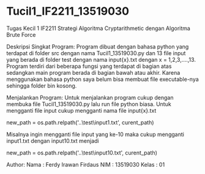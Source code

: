 # Tucil1_IF2211_13519030
Tugas Kecil 1 IF2211 Strategi Algoritma  Cryptarithmetic dengan Algoritma Brute Force

Deskripsi Singkat Program:
Program dibuat dengan bahasa python yang terdapat di folder src dengan nama Tucil1_13519030.py dan 13 file input yang berada di folder test dengan nama input{x}.txt dengan x = 1,2,3,....,13. Program terdiri dari beberapa fungsi yang terdapat di bagian atas sedangkan main program berada di bagian bawah atau akhir. Karena menggunakan bahasa python saya belum bisa membuat file executable-nya sehingga folder bin kosong.


Menjalankan Program:
Untuk menjalankan program cukup dengan membuka file Tucil1_13519030.py lalu run file python biasa.
Untuk mengganti file input cukup mengganti nama file input{x}.txt

new_path = os.path.relpath('..\\test\\input1.txt', curent_path)

Misalnya ingin mengganti file input yang ke-10 maka cukup mengganti input1.txt dengan input10.txt menjadi

new_path = os.path.relpath('..\\test\\input10.txt', curent_path)


Author:
Nama	: Ferdy Irawan Firdaus
NIM	: 13519030
Kelas 	: 01
